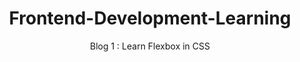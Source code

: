 <div align = "center">

# Frontend-Development-Learning

Blog 1 :  <a herf = "#"> Learn Flexbox in CSS </a>

</div>
